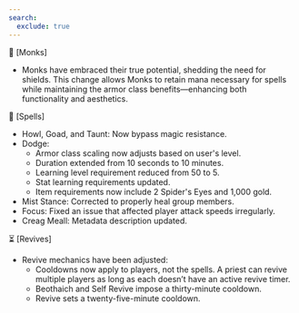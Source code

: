 ```yaml
---
search:
  exclude: true
---
```


🧘 [Monks]

- Monks have embraced their true potential, shedding the need for shields. This change allows Monks to retain mana necessary for spells while maintaining the armor class benefits—enhancing both functionality and aesthetics.

📜 [Spells]

- Howl, Goad, and Taunt: Now bypass magic resistance.
- Dodge:
    - Armor class scaling now adjusts based on user's level.
    - Duration extended from 10 seconds to 10 minutes.
    - Learning level requirement reduced from 50 to 5.
    - Stat learning requirements updated.
    - Item requirements now include 2 Spider's Eyes and 1,000 gold.
- Mist Stance: Corrected to properly heal group members.
- Focus: Fixed an issue that affected player attack speeds irregularly.
- Creag Meall: Metadata description updated.

⏳ [Revives]

- Revive mechanics have been adjusted:
    - Cooldowns now apply to players, not the spells. A priest can revive multiple players as long as each doesn’t have an active revive timer.
    - Beothaich and Self Revive impose a thirty-minute cooldown.
    - Revive sets a twenty-five-minute cooldown.
